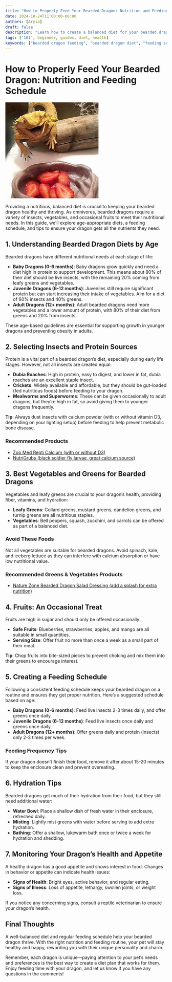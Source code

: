 ```yaml
---
title: "How to Properly Feed Your Bearded Dragon: Nutrition and Feeding Schedule"
date: 2024-10-24T11:00:00-08:00
authors: [Aryia]
draft: false
description: "Learn how to create a balanced diet for your bearded dragon, including a feeding schedule and tips for safe, nutritious meals at every stage of life."
tags: ['101', beginner, guides, diet, health]
keywords: ["bearded dragon feeding", "bearded dragon diet", "feeding schedule", "bearded dragon nutrition", "bearded dragon care"]
---
```


# How to Properly Feed Your Bearded Dragon: Nutrition and Feeding Schedule
![Bearded Dragon Eating](/images/BD-FEED.jpg)


<!-- truncate -->

Providing a nutritious, balanced diet is crucial to keeping your bearded dragon healthy and thriving. As omnivores, bearded dragons require a variety of insects, vegetables, and occasional fruits to meet their nutritional needs. In this guide, we’ll explore age-appropriate diets, a feeding schedule, and tips to ensure your dragon gets all the nutrients they need.

## 1. Understanding Bearded Dragon Diets by Age

Bearded dragons have different nutritional needs at each stage of life:

- **Baby Dragons (0-6 months)**: Baby dragons grow quickly and need a diet high in protein to support development. This means about 80% of their diet should be live insects, with the remaining 20% coming from leafy greens and vegetables.
- **Juvenile Dragons (6-12 months)**: Juveniles still require significant protein but can start increasing their intake of vegetables. Aim for a diet of 60% insects and 40% greens.
- **Adult Dragons (12+ months)**: Adult bearded dragons need more vegetables and a lower amount of protein, with 80% of their diet from greens and 20% from insects.

These age-based guidelines are essential for supporting growth in younger dragons and preventing obesity in adults.

## 2. Selecting Insects and Protein Sources

Protein is a vital part of a bearded dragon’s diet, especially during early life stages. However, not all insects are created equal:

- **Dubia Roaches**: High in protein, easy to digest, and lower in fat, dubia roaches are an excellent staple insect.
- **Crickets**: Widely available and affordable, but they should be gut-loaded (fed nutritious foods) before feeding to your dragon.
- **Mealworms and Superworms**: These can be given occasionally to adult dragons, but they’re high in fat, so avoid giving them to younger dragons frequently.
  
**Tip**: Always dust insects with calcium powder (with or without vitamin D3, depending on your lighting setup) before feeding to help prevent metabolic bone disease.

### Recommended Products
- [Zoo Med Repti Calcium (with or without D3)](affiliate-link)
- [NutriGrubs (black soldier fly larvae, great calcium source)](affiliate-link)

## 3. Best Vegetables and Greens for Bearded Dragons

Vegetables and leafy greens are crucial to your dragon’s health, providing fiber, vitamins, and hydration:

- **Leafy Greens**: Collard greens, mustard greens, dandelion greens, and turnip greens are all nutritious staples.
- **Vegetables**: Bell peppers, squash, zucchini, and carrots can be offered as part of a balanced diet.

### Avoid These Foods
Not all vegetables are suitable for bearded dragons. Avoid spinach, kale, and iceberg lettuce as they can interfere with calcium absorption or have low nutritional value.

### Recommended Greens & Vegetables Products
- [Nature Zone Bearded Dragon Salad Dressing (add a splash for extra nutrition)](affiliate-link)

## 4. Fruits: An Occasional Treat

Fruits are high in sugar and should only be offered occasionally:

- **Safe Fruits**: Blueberries, strawberries, apples, and mango are all suitable in small quantities.
- **Serving Size**: Offer fruit no more than once a week as a small part of their meal.

**Tip**: Chop fruits into bite-sized pieces to prevent choking and mix them into their greens to encourage interest.

## 5. Creating a Feeding Schedule

Following a consistent feeding schedule keeps your bearded dragon on a routine and ensures they get proper nutrition. Here’s a suggested schedule based on age:

- **Baby Dragons (0-6 months)**: Feed live insects 2-3 times daily, and offer greens once daily.
- **Juvenile Dragons (6-12 months)**: Feed live insects once daily and greens once daily.
- **Adult Dragons (12+ months)**: Offer greens daily and protein (insects) only 2-3 times per week.

### Feeding Frequency Tips
If your dragon doesn’t finish their food, remove it after about 15-20 minutes to keep the enclosure clean and prevent overeating.

## 6. Hydration Tips

Bearded dragons get much of their hydration from their food, but they still need additional water:

- **Water Bowl**: Place a shallow dish of fresh water in their enclosure, refreshed daily.
- **Misting**: Lightly mist greens with water before serving to add extra hydration.
- **Bathing**: Offer a shallow, lukewarm bath once or twice a week for hydration and shedding.

## 7. Monitoring Your Dragon’s Health and Appetite

A healthy dragon has a good appetite and shows interest in food. Changes in behavior or appetite can indicate health issues:

- **Signs of Health**: Bright eyes, active behavior, and regular eating.
- **Signs of Illness**: Loss of appetite, lethargy, swollen joints, or weight loss.

If you notice any concerning signs, consult a reptile veterinarian to ensure your dragon’s health.

## Final Thoughts

A well-balanced diet and regular feeding schedule help your bearded dragon thrive. With the right nutrition and feeding routine, your pet will stay healthy and happy, rewarding you with their unique personality and charm.

Remember, each dragon is unique—paying attention to your pet’s needs and preferences is the best way to create a diet plan that works for them. Enjoy feeding time with your dragon, and let us know if you have any questions in the comments!
